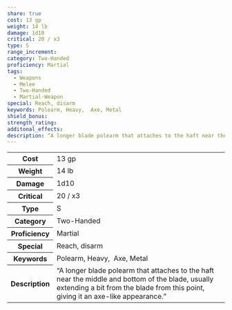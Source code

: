 ```yaml
---
share: true
cost: 13 gp
weight: 14 lb
damage: 1d10
critical: 20 / x3
type: S
range_increment: 
category: Two-Handed
proficiency: Martial
tags:
  - Weapons
  - Melee
  - Two-Handed
  - Martial-Weapon
special: Reach, disarm
keywords: Polearm, Heavy,  Axe, Metal
shield_bonus: 
strength_rating: 
additonal_effects: 
description: “A longer blade polearm that attaches to the haft near the middle and bottom of the blade, usually extending a bit from the blade from this point, giving it an axe-like appearance.”
---
```

<p><span dir="ltr" style="overflow-x: auto;"><table><tbody><tr><th dir="ltr">Cost</th><td dir="ltr">13 gp</td></tr><tr><th dir="ltr">Weight</th><td dir="ltr">14 lb</td></tr><tr><th dir="ltr">Damage</th><td dir="ltr">1d10</td></tr><tr><th dir="ltr">Critical</th><td dir="ltr">20 / x3</td></tr><tr><th dir="ltr">Type</th><td dir="ltr">S</td></tr><tr><th dir="ltr">Category</th><td dir="ltr">Two-Handed</td></tr><tr><th dir="ltr">Proficiency</th><td dir="ltr">Martial</td></tr><tr><th dir="ltr">Special</th><td dir="ltr">Reach, disarm</td></tr><tr><th dir="ltr">Keywords</th><td dir="ltr">Polearm, Heavy,&nbsp; Axe, Metal</td></tr><tr><th dir="ltr">Description</th><td dir="ltr">“A longer blade polearm that attaches to the haft near the middle and bottom of the blade, usually extending a bit from the blade from this point, giving it an axe-like appearance.”</td></tr></tbody></table></span></p>